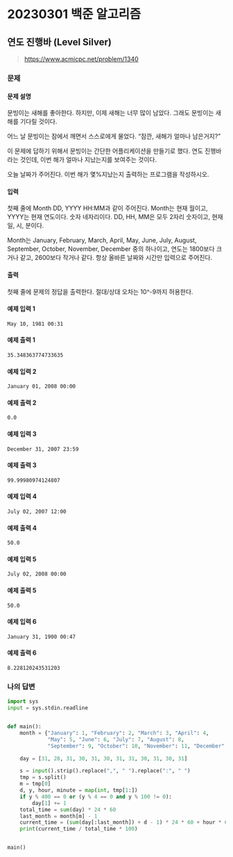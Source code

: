 # 20230301 백준 알고리즘

## 연도 진행바 (Level Silver)
> https://www.acmicpc.net/problem/1340

### 문제
#### 문제 설명
문빙이는 새해를 좋아한다. 하지만, 이제 새해는 너무 많이 남았다. 그래도 문빙이는 새해를 기다릴 것이다.

어느 날 문빙이는 잠에서 깨면서 스스로에게 물었다. “잠깐, 새해가 얼마나 남은거지?”

이 문제에 답하기 위해서 문빙이는 간단한 어플리케이션을 만들기로 했다. 연도 진행바라는 것인데, 이번 해가 얼마나 지났는지를 보여주는 것이다.

오늘 날짜가 주어진다. 이번 해가 몇%지났는지 출력하는 프로그램을 작성하시오.

#### 입력
첫째 줄에 Month DD, YYYY HH:MM과 같이 주어진다. Month는 현재 월이고, YYYY는 현재 연도이다. 숫자 네자리이다. DD, HH, MM은 모두 2자리 숫자이고, 현재 일, 시, 분이다.

Month는 January, February, March, April, May, June, July, August, September, October, November, December 중의 하나이고, 연도는 1800보다 크거나 같고, 2600보다 작거나 같다. 항상 올바른 날짜와 시간만 입력으로 주어진다.

#### 출력
첫째 줄에 문제의 정답을 출력한다. 절대/상대 오차는 10^-9까지 허용한다.

#### 예제 입력 1
```
May 10, 1981 00:31
```

#### 예제 출력 1
```
35.348363774733635
```

#### 예제 입력 2
```
January 01, 2008 00:00
```

#### 예제 출력 2
```
0.0
```

#### 예제 입력 3
```
December 31, 2007 23:59
```

#### 예제 출력 3
```
99.99980974124807
```

#### 예제 입력 4
```
July 02, 2007 12:00
```

#### 예제 출력 4
```
50.0
```

#### 예제 입력 5
```
July 02, 2008 00:00
```

#### 예제 출력 5
```
50.0
```

#### 예제 입력 6
```
January 31, 1900 00:47
```

#### 예제 출력 6
```
8.228120243531203
```

### 나의 답변
```python
import sys
input = sys.stdin.readline


def main():
    month = {"January": 1, "February": 2, "March": 3, "April": 4,
             "May": 5, "June": 6, "July": 7, "August": 8,
             "September": 9, "October": 10, "November": 11, "December": 12}

    day = [31, 28, 31, 30, 31, 30, 31, 31, 30, 31, 30, 31]

    s = input().strip().replace(",", " ").replace(":", " ")
    tmp = s.split()
    m = tmp[0]
    d, y, hour, minute = map(int, tmp[1:])
    if y % 400 == 0 or (y % 4 == 0 and y % 100 != 0):
        day[1] += 1
    total_time = sum(day) * 24 * 60
    last_month = month[m] - 1
    current_time = (sum(day[:last_month]) + d - 1) * 24 * 60 + hour * 60 + minute
    print(current_time / total_time * 100)


main()
```